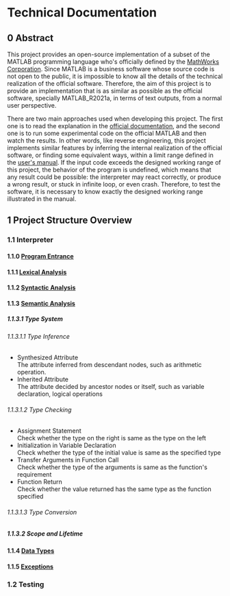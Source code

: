 # Technical Documentation

## 0 Abstract
This project provides an open-source implementation of a subset of the MATLAB programming language who's officially defined by the [MathWorks Corporation](https://www.mathworks.com/). 
Since MATLAB is a business software whose source code is not open to the public, it is impossible to know all the details of the technical realization of the official software. 
Therefore, the aim of this project is to provide an implementation 
that is as similar as possible as the official software, specially MATLAB_R2021a, 
in terms of text outputs, from a normal user perspective. 

There are two main approaches used when developing this project. 
The first one is to read the explanation in the [official documentation](https://ww2.mathworks.cn/help/matlab/), 
and the second one is to run some experimental code on the official MATLAB and then watch the results. 
In other words, like reverse engineering, this project implements similar features by inferring the internal realization of the official software, 
or finding some equivalent ways, within a limit range defined in the [user's manual](user_manual.md). 
If the input code exceeds the designed working range of this project, the behavior of the program is undefined, 
which means that any result could be possible: the interpreter may react correctly, or produce a wrong result, or stuck in infinite loop, or even crash. 
Therefore, to test the software, it is necessary to know exactly the designed working range illustrated in the manual. 

## 1 Project Structure Overview
### 1.1 Interpreter
#### 1.1.0 [Program Entrance](MATLAB.py)
#### 1.1.1 [Lexical Analysis](main/I_lexical)
#### 1.1.2 [Syntactic Analysis](main/II_syntactic)
#### 1.1.3 [Semantic Analysis](main/III_semantic)
##### 1.1.3.1 Type System
###### 1.1.3.1.1 Type Inference
- Synthesized Attribute  
The attribute inferred from descendant nodes, 
such as arithmetic operation.
- Inherited Attribute  
The attribute decided by ancestor nodes or itself, 
such as variable declaration, logical operations
###### 1.1.3.1.2 Type Checking
- Assignment Statement  
Check whether the type on the right is same as the type on the left
- Initialization in Variable Declaration  
Check whether the type of the initial value is same as the specified type
- Transfer Arguments in Function Call  
Check whether the type of the arguments is same as the function's requirement
- Function Return  
Check whether the value returned has the same type as the function specified
###### 1.1.3.1.3 Type Conversion
##### 1.1.3.2 Scope and Lifetime
#### 1.1.4 [Data Types](main/data_types)
#### 1.1.5 [Exceptions](main/exceptions)
### 1.2 Testing
